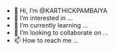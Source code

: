 - 👋 Hi, I’m @KARTHICKPAMBAIYA
- 👀 I’m interested in ...
- 🌱 I’m currently learning ...
- 💞️ I’m looking to collaborate on ...
- 📫 How to reach me ...

<!---
KARTHICKPAMBAIYA/KARTHICKPAMBAIYA is a ✨ special ✨ repository because its `README.md` (this file) appears on your GitHub profile.
You can click the Preview link to take a look at your changes.
--->
